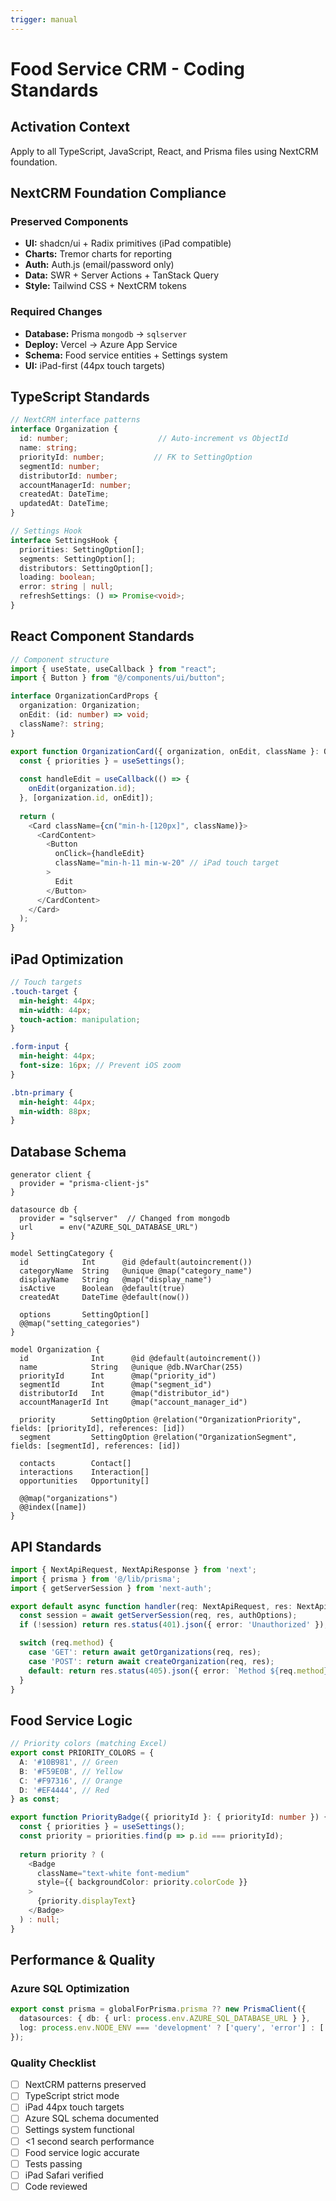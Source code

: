 ```yaml
---
trigger: manual
---
```


# Food Service CRM - Coding Standards

## Activation Context
Apply to all TypeScript, JavaScript, React, and Prisma files using NextCRM foundation.

## NextCRM Foundation Compliance

### Preserved Components
- **UI:** shadcn/ui + Radix primitives (iPad compatible)
- **Charts:** Tremor charts for reporting
- **Auth:** Auth.js (email/password only)
- **Data:** SWR + Server Actions + TanStack Query
- **Style:** Tailwind CSS + NextCRM tokens

### Required Changes
- **Database:** Prisma `mongodb` → `sqlserver`
- **Deploy:** Vercel → Azure App Service
- **Schema:** Food service entities + Settings system
- **UI:** iPad-first (44px touch targets)

## TypeScript Standards

```typescript
// NextCRM interface patterns
interface Organization {
  id: number;                    // Auto-increment vs ObjectId
  name: string;
  priorityId: number;           // FK to SettingOption
  segmentId: number;
  distributorId: number;
  accountManagerId: number;
  createdAt: DateTime;
  updatedAt: DateTime;
}

// Settings Hook
interface SettingsHook {
  priorities: SettingOption[];
  segments: SettingOption[];
  distributors: SettingOption[];
  loading: boolean;
  error: string | null;
  refreshSettings: () => Promise<void>;
}
```

## React Component Standards

```typescript
// Component structure
import { useState, useCallback } from "react";
import { Button } from "@/components/ui/button";

interface OrganizationCardProps {
  organization: Organization;
  onEdit: (id: number) => void;
  className?: string;
}

export function OrganizationCard({ organization, onEdit, className }: OrganizationCardProps) {
  const { priorities } = useSettings();
  
  const handleEdit = useCallback(() => {
    onEdit(organization.id);
  }, [organization.id, onEdit]);
  
  return (
    <Card className={cn("min-h-[120px]", className)}>
      <CardContent>
        <Button 
          onClick={handleEdit}
          className="min-h-11 min-w-20" // iPad touch target
        >
          Edit
        </Button>
      </CardContent>
    </Card>
  );
}
```

## iPad Optimization

```scss
// Touch targets
.touch-target {
  min-height: 44px;
  min-width: 44px;
  touch-action: manipulation;
}

.form-input {
  min-height: 44px;
  font-size: 16px; // Prevent iOS zoom
}

.btn-primary {
  min-height: 44px;
  min-width: 88px;
}
```

## Database Schema

```prisma
generator client {
  provider = "prisma-client-js"
}

datasource db {
  provider = "sqlserver"  // Changed from mongodb
  url      = env("AZURE_SQL_DATABASE_URL")
}

model SettingCategory {
  id            Int      @id @default(autoincrement())
  categoryName  String   @unique @map("category_name")
  displayName   String   @map("display_name")
  isActive      Boolean  @default(true)
  createdAt     DateTime @default(now())
  
  options       SettingOption[]
  @@map("setting_categories")
}

model Organization {
  id              Int      @id @default(autoincrement())
  name            String   @unique @db.NVarChar(255)
  priorityId      Int      @map("priority_id")
  segmentId       Int      @map("segment_id")
  distributorId   Int      @map("distributor_id")
  accountManagerId Int     @map("account_manager_id")
  
  priority        SettingOption @relation("OrganizationPriority", fields: [priorityId], references: [id])
  segment         SettingOption @relation("OrganizationSegment", fields: [segmentId], references: [id])
  
  contacts        Contact[]
  interactions    Interaction[]
  opportunities   Opportunity[]

  @@map("organizations")
  @@index([name])
}
```

## API Standards

```typescript
import { NextApiRequest, NextApiResponse } from 'next';
import { prisma } from '@/lib/prisma';
import { getServerSession } from 'next-auth';

export default async function handler(req: NextApiRequest, res: NextApiResponse) {
  const session = await getServerSession(req, res, authOptions);
  if (!session) return res.status(401).json({ error: 'Unauthorized' });

  switch (req.method) {
    case 'GET': return await getOrganizations(req, res);
    case 'POST': return await createOrganization(req, res);
    default: return res.status(405).json({ error: `Method ${req.method} not allowed` });
  }
}
```

## Food Service Logic

```typescript
// Priority colors (matching Excel)
export const PRIORITY_COLORS = {
  A: '#10B981', // Green
  B: '#F59E0B', // Yellow
  C: '#F97316', // Orange
  D: '#EF4444', // Red
} as const;

export function PriorityBadge({ priorityId }: { priorityId: number }) {
  const { priorities } = useSettings();
  const priority = priorities.find(p => p.id === priorityId);
  
  return priority ? (
    <Badge 
      className="text-white font-medium"
      style={{ backgroundColor: priority.colorCode }}
    >
      {priority.displayText}
    </Badge>
  ) : null;
}
```

## Performance & Quality

### Azure SQL Optimization
```typescript
export const prisma = globalForPrisma.prisma ?? new PrismaClient({
  datasources: { db: { url: process.env.AZURE_SQL_DATABASE_URL } },
  log: process.env.NODE_ENV === 'development' ? ['query', 'error'] : ['error'],
});
```

### Quality Checklist
- [ ] NextCRM patterns preserved
- [ ] TypeScript strict mode
- [ ] iPad 44px touch targets
- [ ] Azure SQL schema documented
- [ ] Settings system functional
- [ ] <1 second search performance
- [ ] Food service logic accurate
- [ ] Tests passing
- [ ] iPad Safari verified
- [ ] Code reviewed